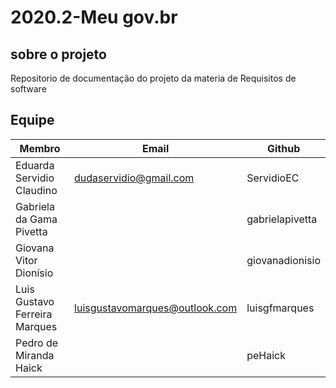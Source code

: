 # 2020.2-Meu gov.br

## sobre o projeto
Repositorio de documentação do projeto da materia de Requisitos de software

## Equipe

 | Membro | Email | Github |
 | --- | --- | ---|
 |Eduarda Servidio Claudino| dudaservidio@gmail.com |ServidioEC|
 |Gabriela da Gama Pivetta| | gabrielapivetta|
 |Giovana Vitor Dionísio| |giovanadionisio |
 |Luis Gustavo Ferreira Marques| luisgustavomarques@outlook.com|luisgfmarques|
 |Pedro de Miranda Haick| |peHaick|
